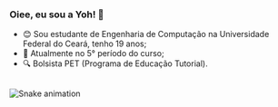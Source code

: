 ### Oiee, eu sou a Yoh! 👋

- 😊 Sou estudante de Engenharia de Computação na Universidade Federal do Ceará, tenho 19 anos;
- 📖 Atualmente no 5° período do curso;
- 🔍 Bolsista PET (Programa de Educação Tutorial).

##

  ![Snake animation](https://github.com/yohannemoreira/yohannemoreira/blob/output/github-contribution-grid-snake.svg)
